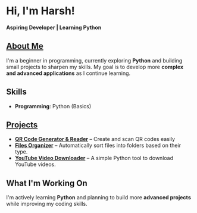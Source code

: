 # Hi, I'm **Harsh!**  
**Aspiring Developer | Learning Python**  

## [About Me](https://github.com/harshvardhansr45)
I'm a beginner in programming, currently exploring **Python** and building small projects to sharpen my skills. My goal is to develop more **complex and advanced applications** as I continue learning.  

## Skills  
- **Programming**: Python (Basics)  

## [Projects](#projects)

- **[QR Code Generator & Reader](https://github.com/harshvardhansr45/QR-Reader-and-Generator)** – Create and scan QR codes easily  
- **[Files Organizer](https://github.com/harshvardhansr45/Files-Organizer)** – Automatically sort files into folders based on their type.  
- **[YouTube Video Downloader](https://github.com/harshvardhansr45/YouTube-Video-Downloader)** – A simple Python tool to download YouTube videos.  

  
## What I'm Working On  
I'm actively learning **Python** and planning to build more **advanced projects** while improving my coding skills.  
